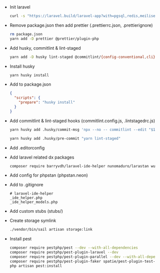 - Init laravel

  ```bash
  curl -s "https://laravel.build/laravel-app?with=pgsql,redis,meilisearch,minio,mailhog" | bash
  ```

- Remove package.json then add prettier (.prettierrc.json, .prettierignore)

  ```bash
  rm package.json
  yarn add -D prettier @prettier/plugin-php
  ```

- Add husky, commitlint & lint-staged

  ```bash
  yarn add -D husky lint-staged @commitlint/{config-conventional,cli}
  ```

- Install husky

  ```bash
  yarn husky install
  ```

- Add to package.json

  ```json
  {
    "scripts": {
      "prepare": "husky install"
    }
  }
  ```

- Add commitlint & lint-staged hooks (commitlint.config.js, .lintstagedrc.js)

  ```bash
  yarn husky add .husky/commit-msg 'npx --no -- commitlint --edit "$1"'

  yarn husky add .husky/pre-commit "yarn lint-staged"
  ```

- Add .editorconfig

- Add laravel related dx packages

  ```bash
  composer require barryvdh/laravel-ide-helper nunomaduro/larastan wulfheart/pretty_routes --dev
  ```

- Add config for phpstan (phpstan.neon)

- Add to .gitignore

  ```
  # laravel-ide-helper
  _ide_helper.php
  _ide_helper_models.php
  ```

- Add custom stubs (stubs/)

- Create storage symlink

  ```bash
  ./vendor/bin/sail artisan storage:link
  ```

- Install pest

  ```bash
  composer require pestphp/pest --dev --with-all-dependencies
  composer require pestphp/pest-plugin-laravel --dev
  composer require pestphp/pest-plugin-parallel --dev --with-all-dependencies
  composer require pestphp/pest-plugin-faker spatie/pest-plugin-test-time --dev
  php artisan pest:install
  ```
